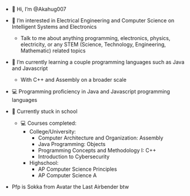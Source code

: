 - 👋 Hi, I’m @Akahug007

- 👀 I’m interested in Electrical Engineering and Computer Science on Intelligent Systems and Electronics
  - Talk to me about anything programming, electronics, physics, electricity, or any STEM (Science, Technology, Engineering, Mathematic) related topics

- 🌱 I’m currently learning a couple programming languages such as Java and Javascript
  - With C++ and Assembly on a broader scale

- 💻 Programming proficiency in Java and Javascript programming languages
- 🏫 Currently stuck in school
  - 💻 Courses completed:
    - College/University:
      - Computer Architecture and Organization: Assembly
      - Java Programming: Objects
      - Programming Concepts and Methodology I: C++
      - Introduction to Cybersecurity
    - Highschool:
      - AP Computer Science Principles
      - AP Computer Science A

- Pfp is Sokka from Avatar the Last Airbender btw
<!---
Akahug007/Akahug007 is a ✨ special ✨ repository because its `README.md` (this file) appears on your GitHub profile.
You can click the Preview link to take a look at your changes.
--->
